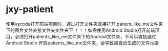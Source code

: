 # jxy-patient
使用vscode打开前端项目时，通过打开文件夹直接打开 patient_like_me文件夹下的图片文件直接文件夹文件夹下 ！！！如需使用Android Studio打开前端项目，必须打开patients_like_me文件夹下的Android文件夹，不可以直接通过Android Studio 开启patients_like_me文件夹，会导致被自动生成的文件污染
